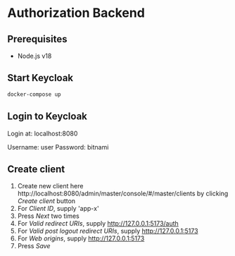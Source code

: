 # Authorization Backend

## Prerequisites

- Node.js v18

## Start Keycloak

```bash
docker-compose up
```

## Login to Keycloak

Login at: localhost:8080

Username: user
Password: bitnami

## Create client

1. Create new client here http://localhost:8080/admin/master/console/#/master/clients by clicking *Create client* button
2. For *Client ID*, supply 'app-x'
3. Press *Next* two times
4. For *Valid redirect URIs*, supply http://127.0.0.1:5173/auth
5. For *Valid post logout redirect URIs*, supply http://127.0.0.1:5173
6. For *Web origins*, supply http://127.0.0.1:5173
7. Press *Save*




